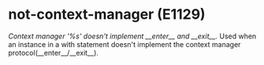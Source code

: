 # not-context-manager (E1129)
*Context manager \'%s\' doesn\'t implement \_\_enter\_\_ and
\_\_exit\_\_.* Used when an instance in a with statement doesn\'t
implement the context manager protocol(\_\_enter\_\_/\_\_exit\_\_).

